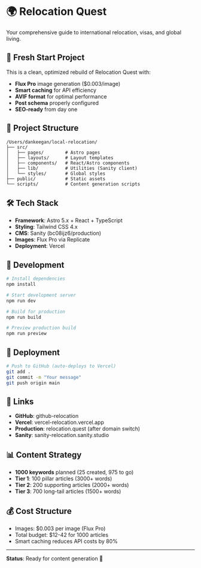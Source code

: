 # 🌍 Relocation Quest

Your comprehensive guide to international relocation, visas, and global living.

## 🚀 Fresh Start Project

This is a clean, optimized rebuild of Relocation Quest with:
- **Flux Pro** image generation ($0.003/image)
- **Smart caching** for API efficiency
- **AVIF format** for optimal performance
- **Post schema** properly configured
- **SEO-ready** from day one

## 📁 Project Structure

```
/Users/dankeegan/local-relocation/
├── src/
│   ├── pages/        # Astro pages
│   ├── layouts/      # Layout templates
│   ├── components/   # React/Astro components
│   ├── lib/          # Utilities (Sanity client)
│   └── styles/       # Global styles
├── public/           # Static assets
└── scripts/          # Content generation scripts
```

## 🛠️ Tech Stack

- **Framework**: Astro 5.x + React + TypeScript
- **Styling**: Tailwind CSS 4.x
- **CMS**: Sanity (bc08ijz6/production)
- **Images**: Flux Pro via Replicate
- **Deployment**: Vercel

## 🔧 Development

```bash
# Install dependencies
npm install

# Start development server
npm run dev

# Build for production
npm run build

# Preview production build
npm run preview
```

## 🚢 Deployment

```bash
# Push to GitHub (auto-deploys to Vercel)
git add .
git commit -m "Your message"
git push origin main
```

## 🔗 Links

- **GitHub**: github-relocation
- **Vercel**: vercel-relocation.vercel.app
- **Production**: relocation.quest (after domain switch)
- **Sanity**: sanity-relocation.sanity.studio

## 📊 Content Strategy

- **1000 keywords** planned (25 created, 975 to go)
- **Tier 1**: 100 pillar articles (3000+ words)
- **Tier 2**: 200 supporting articles (2000+ words)
- **Tier 3**: 700 long-tail articles (1500+ words)

## 💰 Cost Structure

- Images: $0.003 per image (Flux Pro)
- Total budget: $12-42 for 1000 articles
- Smart caching reduces API costs by 80%

---

**Status**: Ready for content generation 🚀
